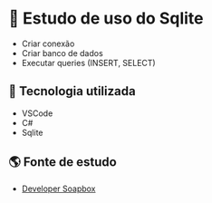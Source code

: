 # 📄 Estudo de uso do Sqlite

- Criar conexão
- Criar banco de dados
- Executar queries (INSERT, SELECT)

## 💾 Tecnologia utilizada

- VSCode
- C#
- Sqlite

## 🌎 Fonte de estudo
- [Developer Soapbox](https://developersoapbox.com/connecting-to-a-sqlite-database-using-net-core/ "developersoapbox")
